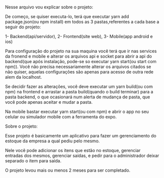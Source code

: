 Nesse arquivo vou explicar sobre o projeto:

De começo, se quiser executa-lo, terá que executar yarn add package.json(ou npm install) em todos as 3 pastas,referentes a cada base a 
seguir do projeto:

1- Backend(api/servidor),
2- Frontend(site web),
3- Mobile(app android e ios)

Para configuração do projeto na sua maquina você terá que ir nas services da fronend e mobile e alterar os arquivos api e socket para abrir
a api do backend(que após instalação, pode-se so executar yarn start(ou start com npm)). Você não precisa necessariamente alterar os
arquivos citados se não quiser, aquelas configurações são apenas para acesso de outra rede alem da localhost.

Se decidir fazer as alterações, você deve executar um yarn build(ou com npm) na frontend e arrastar a pasta build(quando o build terminar)
para a pasta backend, o que ocasionará num alerta de mudança de pasta, que você pode apenas aceitar e mudar a pasta.

Na mobile bastar executar yarn start(ou com npm) e abrir o app no seu celular ou simulador mobile com a ferramenta do expo.

Sobre o projeto:

Esse projeto é basicamente um aplicativo para fazer um gerenciamento do estoque da empresa a qual pediu pelo mesmo.

Nele você pode adicionar os itens que estão no estoque, gerenciar entradas dos mesmos, gerenciar saídas, e pedir para o administrador deixar
separado o item para saída.

O projeto levou mais ou menos 2 meses para ser completado.
